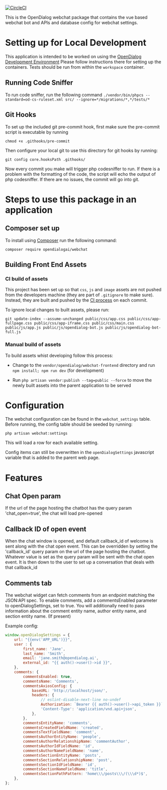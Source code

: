 [![CircleCI](https://circleci.com/gh/opendialogai/webchat/tree/master.svg?style=svg&circle-token=ef6ed717ecefce0b6acabcd01a40dc913370412a)](https://circleci.com/gh/opendialogai/webchat/tree/master)

This is the OpenDialog webchat package that contains the vue based webchat bot and APIs and database config for webchat settings.

# Setting up for Local Development

This application is intended to be worked on using the [OpenDialog Development Environment](https://github.com/opendialogai/opendialog-dev-environment.)
Please follow instructions there for setting up the containers. Tests should be run from within the `workspace` container.

## Running Code Sniffer

To run code sniffer, run the following command
```./vendor/bin/phpcs --standard=od-cs-ruleset.xml src/ --ignore=*/migrations/*,*/tests/*```

## Git Hooks

To set up the included git pre-commit hook, first make sure the pre-commit script is executable by running

```chmod +x .githooks/pre-commit```

Then configure your local git to use this directory for git hooks by running:

```git config core.hooksPath .githooks/```

Now every commit you make will trigger php codesniffer to run. If there is a problem with the formatting
of the code, the script will echo the output of php codesniffer. If there are no issues, the commit will
go into git.

# Steps to use this package in an application

## Composer set up

To install using [Composer](https://getcomposer.org/) run the following command:

`composer require opendialogai/webchat`

## Building Front End Assets

### CI build of assets

This project has been set up so that `css`, `js` and `image` assets are not pushed from the developers machine (they are
part of `.gitignore` to make sure). Instead, they are built and pushed by the
[CI process](https://app.circleci.com/pipelines/github/opendialogai/webchat) on each commit.

To ignore local changes to built assets, please run:

    git update-index --assume-unchanged public/css/app.css public/css/app-fullpage.css public/css/app-iframe.css public/css/main.css public/js/app.js public/js/opendialog-bot.js public/js/opendialog-bot-full.js
    
### Manual build of assets

To build assets whist developing follow this process:

+ Change to the `vendor/opendialog/webchat-frontend` directory and run `npm install; npm run dev` (for development)

+ Run `php artisan vendor:publish --tag=public --force` to move the newly built assets into the parent application to be
served

# Configuration 

The webchat configuration can be found in the `webchat_settings` table. Before running, the config table should be seeded
by running:

```php artisan webchat:settings```

This will load a row for each available setting.

Config items can still be overwritten in the `openDialogSettings` javascript variable that is added to the parent web page.

# Features

## Chat Open param

If the url of the page hosting the chatbot has the query param 'chat_open=true', the chat will load pre-opened

## Callback ID of open event

When the chat window is opened, and default callback_id of welcome is sent along with the chat open event. This can be
overridden by setting the 'callback_id' query param on the url of the page hosting the chatbot. Whatever value is set
as the query param will be sent with the chat open event. It is then down to the user to set up a conversation that
deals with that callback_id 

## Comments tab

The webchat widget can fetch comments from an endpoint matching the JSON:API spec. To enable comments, add a
commentsEnabled parameter to openDialogSettings, set to true. You will additionally need to pass information
about the comment entity name, author entity name, and section entity name. (If present)

Example config:

```javascript
window.openDialogSettings = {
    url: "{{env('APP_URL')}}",
    user : {
        first_name: 'Jane',
        last_name: 'Smith',
        email: 'jane.smith@opendialog.ai',
        external_id: "{{ auth()->user()->id }}",
    },
    comments: {
        commentsEnabled: true,
        commentsName: 'Comments',
        commentsAxiosConfig: {
            baseURL: 'http://localhost/json/',
            headers: {
                // eslint-disable-next-line no-undef
                Authorization: `Bearer {{ auth()->user()->api_token }}`,
                'Content-Type': 'application/vnd.api+json',
            },
        },
        commentsEntityName: 'comments',
        commentsCreatedFieldName: 'created',
        commentsTextFieldName: 'comment',
        commentsAuthorEntityName: 'people',
        commentsAuthorRelationshipName: 'commentAuthor',
        commentsAuthorIdFieldName: 'id',
        commentsAuthorNameFieldName: 'name',
        commentsSectionEntityName: 'posts',
        commentsSectionRelationshipName: 'post',
        commentsSectionIdFieldName: 'id',
        commentsSectionNameFieldName: 'title',
        commentsSectionPathPattern: 'home\\\/posts\\\/(\\\d*)$',
    },
};
```
